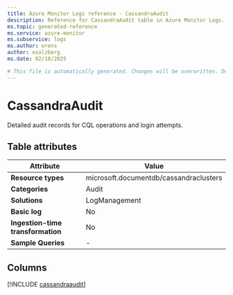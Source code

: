 ```yaml
---
title: Azure Monitor Logs reference - CassandraAudit
description: Reference for CassandraAudit table in Azure Monitor Logs.
ms.topic: generated-reference
ms.service: azure-monitor
ms.subservice: logs
ms.author: orens
author: osalzberg
ms.date: 02/18/2025

# This file is automatically generated. Changes will be overwritten. Do not change this file directly.
---
```


# CassandraAudit

Detailed audit records for CQL operations and login attempts.


## Table attributes

|Attribute|Value|
|---|---|
|**Resource types**|microsoft.documentdb/cassandraclusters|
|**Categories**|Audit|
|**Solutions**| LogManagement|
|**Basic log**|No|
|**Ingestion-time transformation**|No|
|**Sample Queries**|-|



## Columns
  
[!INCLUDE [cassandraaudit](~/reusable-content/ce-skilling/azure/includes/azure-monitor/reference/tables/cassandraaudit-include.md)]
